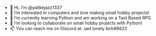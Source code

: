 - 👋 Hi, I’m @yalikejazz1337
- 👀 I’m interested in computers and love making small hobby projects!
- 🌱 I’m currently learning Python and am working on a Text Based RPG
- 💞️ I’m looking to collaborate on small hobby projects with Python!
- 📫 You can reach me on Discord at: sad lonely birb#8622 

<!---
yalikejazz1337/yalikejazz1337 is a ✨ special ✨ repository because its `README.md` (this file) appears on your GitHub profile.
You can click the Preview link to take a look at your changes.
--->
